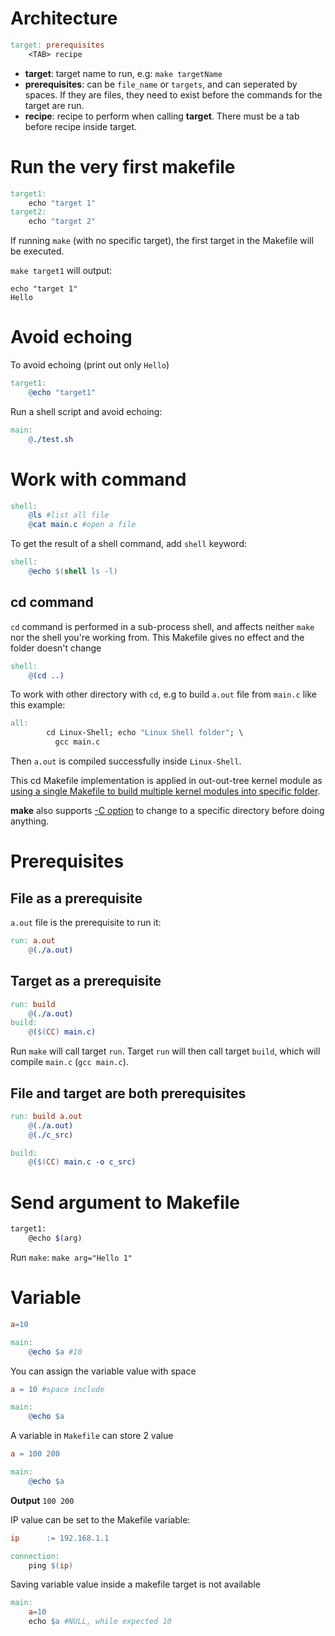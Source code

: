 # Architecture

```Makefile
target: prerequisites
    <TAB> recipe
```    

* **target**: target name to run, e.g: ``make targetName``
* **prerequisites**: can be ``file_name`` or ``targets``, and can seperated by spaces. If they are files, they need to exist before the commands for the target are run.
* **recipe**: recipe to perform when calling **target**. There must be a tab before recipe inside target.

# Run the very first makefile

```Makefile
target1:
	echo "target 1"
target2:
	echo "target 2"
```
If running ``make`` (with no specific target), the first target in the Makefile will be executed.

``make target1`` will output:

```
echo "target 1"
Hello
```

# Avoid echoing

To avoid echoing (print out only ``Hello``) 

```Makefile
target1:
    @echo "target1"
```

Run a shell script and avoid echoing:

```Makefile
main:
	@./test.sh
```

# Work with command

```Makefile
shell:
	@ls #list all file
	@cat main.c #open a file
```
To get the result of a shell command, add ``shell`` keyword:

```Makefile
shell:
	@echo $(shell ls -l)
```
## cd command
``cd`` command is performed in a sub-process shell, and affects neither ``make`` nor the shell you're working from. This Makefile gives no effect and the folder doesn't change

```Makefile
shell:
	@(cd ..)
```

To work with other directory with ``cd``, e.g to build ``a.out`` file from ``main.c`` like this example:

```Makefile
all:
        cd Linux-Shell; echo "Linux Shell folder"; \
          gcc main.c
```
Then ``a.out`` is compiled successfully inside ``Linux-Shell``.

This cd Makefile implementation is applied in out-out-tree kernel module as [using a single Makefile to build multiple kernel modules into specific folder](https://github.com/TranPhucVinh/C/blob/master/Kernel/Loadable%20kernel%20module/Build%20multiple%20kernel%20modules%20by%20a%20single%20Makefile.md#build-kernel-modules-into-source-files-folder-by-using-cd-in-makefile).

**make** also supports [-C option](Syntax.md#c-option) to change to a specific directory before doing anything.
# Prerequisites
## File as a prerequisite

``a.out`` file is the prerequisite to run it:
```Makefile
run: a.out
	@(./a.out)
```
## Target as a prerequisite
```Makefile
run: build
	@(./a.out)
build:
	@($(CC) main.c)
```
Run ``make`` will call target ``run``. Target ``run`` will then call target ``build``, which will compile ``main.c`` (``gcc main.c``).
## File and target are both prerequisites
```Makefile
run: build a.out
	@(./a.out)
	@(./c_src)

build:
	@($(CC) main.c -o c_src)
```
# Send argument to Makefile

```sh
target1:
	@echo $(arg)
```

Run ``make``: ``make arg="Hello 1"``

# Variable
```Makefile
a=10

main:
	@echo $a #10
```    
You can assign the variable value with space
```Makefile
a = 10 #space include

main:
	@echo $a 
```    
A variable in ``Makefile`` can store 2 value

```Makefile
a = 100 200

main:
	@echo $a
```

**Output** ``100 200``

IP value can be set to the Makefile variable:
```Makefile
ip 		:= 192.168.1.1

connection:
	ping $(ip)
```
Saving variable value inside a makefile target is not available

```Makefile
main:
	a=10
	echo $a #NULL, while expected 10
```
